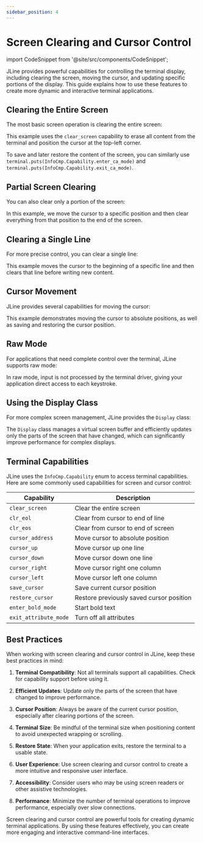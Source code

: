 ```yaml
---
sidebar_position: 4
---
```


# Screen Clearing and Cursor Control

import CodeSnippet from '@site/src/components/CodeSnippet';

JLine provides powerful capabilities for controlling the terminal display, including clearing the screen, moving the cursor, and updating specific portions of the display. This guide explains how to use these features to create more dynamic and interactive terminal applications.

## Clearing the Entire Screen

The most basic screen operation is clearing the entire screen:

<CodeSnippet name="ScreenClearingExample" />

This example uses the `clear_screen` capability to erase all content from the terminal and position the cursor at the top-left corner.

To save and later restore the content of the screen, you can similarly use `terminal.puts(InfoCmp.Capability.enter_ca_mode)` and `terminal.puts(InfoCmp.Capability.exit_ca_mode)`.

## Partial Screen Clearing

You can also clear only a portion of the screen:

<CodeSnippet name="PartialScreenClearingExample" />

In this example, we move the cursor to a specific position and then clear everything from that position to the end of the screen.

## Clearing a Single Line

For more precise control, you can clear a single line:

<CodeSnippet name="LineClearingExample" />

This example moves the cursor to the beginning of a specific line and then clears that line before writing new content.

## Cursor Movement

JLine provides several capabilities for moving the cursor:

<CodeSnippet name="CursorMovementExample" />

This example demonstrates moving the cursor to absolute positions, as well as saving and restoring the cursor position.

## Raw Mode

For applications that need complete control over the terminal, JLine supports raw mode:

<CodeSnippet name="RawModeExample" />

In raw mode, input is not processed by the terminal driver, giving your application direct access to each keystroke.

## Using the Display Class

For more complex screen management, JLine provides the `Display` class:

<CodeSnippet name="DisplayExample" />

The `Display` class manages a virtual screen buffer and efficiently updates only the parts of the screen that have changed, which can significantly improve performance for complex displays.

## Terminal Capabilities

JLine uses the `InfoCmp.Capability` enum to access terminal capabilities. Here are some commonly used capabilities for screen and cursor control:

| Capability | Description |
|------------|-------------|
| `clear_screen` | Clear the entire screen |
| `clr_eol` | Clear from cursor to end of line |
| `clr_eos` | Clear from cursor to end of screen |
| `cursor_address` | Move cursor to absolute position |
| `cursor_up` | Move cursor up one line |
| `cursor_down` | Move cursor down one line |
| `cursor_right` | Move cursor right one column |
| `cursor_left` | Move cursor left one column |
| `save_cursor` | Save current cursor position |
| `restore_cursor` | Restore previously saved cursor position |
| `enter_bold_mode` | Start bold text |
| `exit_attribute_mode` | Turn off all attributes |

## Best Practices

When working with screen clearing and cursor control in JLine, keep these best practices in mind:

1. **Terminal Compatibility**: Not all terminals support all capabilities. Check for capability support before using it.

2. **Efficient Updates**: Update only the parts of the screen that have changed to improve performance.

3. **Cursor Position**: Always be aware of the current cursor position, especially after clearing portions of the screen.

4. **Terminal Size**: Be mindful of the terminal size when positioning content to avoid unexpected wrapping or scrolling.

5. **Restore State**: When your application exits, restore the terminal to a usable state.

6. **User Experience**: Use screen clearing and cursor control to create a more intuitive and responsive user interface.

7. **Accessibility**: Consider users who may be using screen readers or other assistive technologies.

8. **Performance**: Minimize the number of terminal operations to improve performance, especially over slow connections.

Screen clearing and cursor control are powerful tools for creating dynamic terminal applications. By using these features effectively, you can create more engaging and interactive command-line interfaces.
